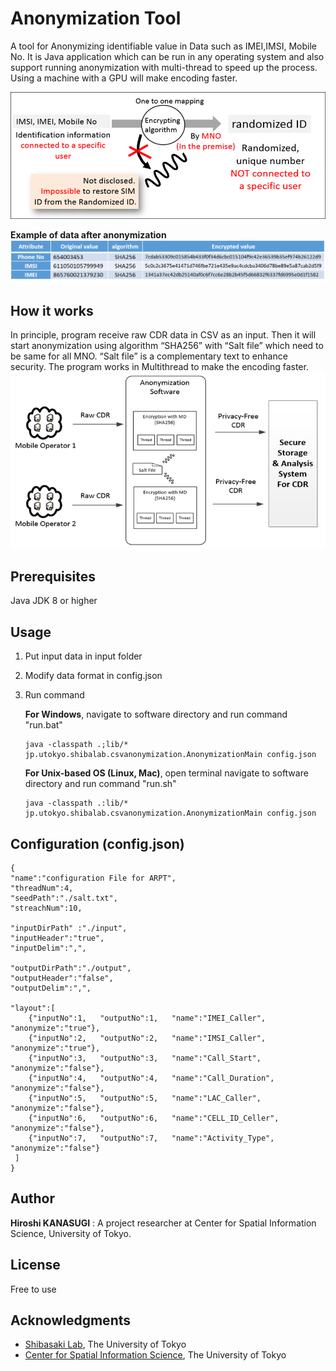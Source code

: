 # Anonymization Tool
A tool for Anonymizing identifiable value in Data such as IMEI,IMSI, Mobile No. It is Java application which can be run in any operating system and also support running anonymization  with multi-thread to speed up the process. Using a machine with a GPU will make encoding faster. 


![Screenshot](docs/anony1.png)

**Example of data after anonymization**
![Screenshot](docs/anony2.png)


## How it works
In principle,  program receive raw CDR data in CSV as an input. Then it will start anonymization using algorithm “SHA256” with “Salt file” which need to be same for all MNO. “Salt file” is a complementary text to enhance security. The program works in Multithread to make the encoding faster. 
![Screenshot](docs/anony3.png)



## Prerequisites
Java JDK 8 or higher

## Usage

1. Put input data in input folder
2. Modify data format in config.json 
3. Run command 

    **For Windows**, navigate to software directory and run command "run.bat"
    ```
    java -classpath .;lib/* jp.utokyo.shibalab.csvanonymization.AnonymizationMain config.json
    ```
    **For Unix-based OS (Linux, Mac)**, open terminal navigate to software directory and run command "run.sh"
    ```
    java -classpath .:lib/* jp.utokyo.shibalab.csvanonymization.AnonymizationMain config.json
    ```

## Configuration (config.json)
```
{
"name":"configuration File for ARPT",
"threadNum":4,
"seedPath":"./salt.txt",
"streachNum":10,

"inputDirPath" :"./input",
"inputHeader":"true",
"inputDelim":",",

"outputDirPath":"./output",
"outputHeader":"false",
"outputDelim":",",

"layout":[
	{"inputNo":1,   "outputNo":1,   "name":"IMEI_Caller",         "anonymize":"true"},
	{"inputNo":2,   "outputNo":2,   "name":"IMSI_Caller",         "anonymize":"true"},
	{"inputNo":3,   "outputNo":3,   "name":"Call_Start",          "anonymize":"false"},
	{"inputNo":4,   "outputNo":4,   "name":"Call_Duration",       "anonymize":"false"},
	{"inputNo":5,   "outputNo":5,   "name":"LAC_Caller",	      "anonymize":"false"},
	{"inputNo":6,   "outputNo":6,   "name":"CELL_ID_Celler",      "anonymize":"false"},
	{"inputNo":7,   "outputNo":7,   "name":"Activity_Type",       "anonymize":"false"}
 ]
}

```

## Author
**Hiroshi KANASUGI** :  A project researcher at Center for Spatial Information Science, University of Tokyo.

## License

Free to use

## Acknowledgments

* [Shibasaki Lab](https://shiba.iis.u-tokyo.ac.jp), The University of Tokyo
* [Center for Spatial Information Science](http://www.csis.u-tokyo.ac.jp/en/), The University of Tokyo

